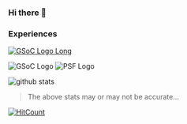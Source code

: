 ### Hi there 👋

### Experiences
[![GSoC Logo Long](https://developers.google.com/open-source/gsoc/resources/downloads/GSoC-logo-horizontal-200.png)](https://summerofcode.withgoogle.com/projects/#6653942668197888)

![GSoC Logo](https://developers.google.com/open-source/gsoc/resources/downloads/GSoC-icon-192.png)
![PSF Logo](//lh3.googleusercontent.com/kAWZX0NZPUDf0FCbP-pUxzwPqxj7cJfAoaD0QHD9ALdZUD0ChgM-45JaO9OXodTVvBgmklbmdKUxg0li6QuMJjudRceVd6bp=h128)

![github stats](https://github-readme-stats.vercel.app/api?username=Nibba2018&&theme=merko&&show_icons=true)

>The above stats may or may not be accurate...

[![HitCount](http://hits.dwyl.com/Nibba2018/Nibba2018.svg)](http://hits.dwyl.com/Nibba2018/Nibba2018)
